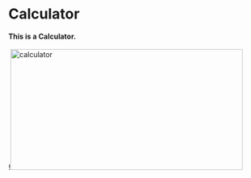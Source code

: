 # Calculator
<b>This is a Calculator. </b>
<br><br>
!<img src="(https://github.com/shzehra93/Calculator/assets/126316477/ea03cdcd-ba0a-4f4f-8bc2-84c41dde4a43)" alt="calculator" width="460px" height="240px">
